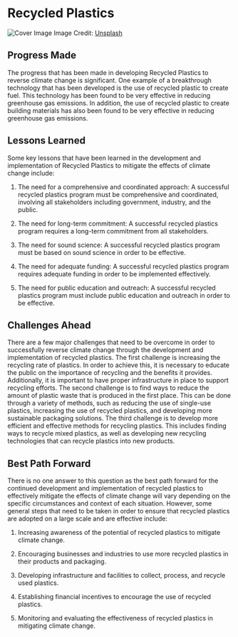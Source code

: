 # Recycled Plastics

![Cover Image](https://images.unsplash.com/photo-1558640476-437a2b9438a2?crop=entropy&cs=tinysrgb&fit=max&fm=jpg&ixid=Mnw0NDM1NTZ8MHwxfHNlYXJjaHwxfHxSZWN5Y2xlZCUyMFBsYXN0aWNzfGVufDB8fHx8MTY4MzA2MjY2MQ&ixlib=rb-4.0.3&q=80&w=1080)
Image Credit: [Unsplash](https://unsplash.com/@brian_yuri)

## Progress Made

The progress that has been made in developing Recycled Plastics to reverse climate change is significant. One example of a breakthrough technology that has been developed is the use of recycled plastic to create fuel. This technology has been found to be very effective in reducing greenhouse gas emissions. In addition, the use of recycled plastic to create building materials has also been found to be very effective in reducing greenhouse gas emissions.

## Lessons Learned

Some key lessons that have been learned in the development and implementation of Recycled Plastics to mitigate the effects of climate change include:

1. The need for a comprehensive and coordinated approach: A successful recycled plastics program must be comprehensive and coordinated, involving all stakeholders including government, industry, and the public.

2. The need for long-term commitment: A successful recycled plastics program requires a long-term commitment from all stakeholders.

3. The need for sound science: A successful recycled plastics program must be based on sound science in order to be effective.

4. The need for adequate funding: A successful recycled plastics program requires adequate funding in order to be implemented effectively.

5. The need for public education and outreach: A successful recycled plastics program must include public education and outreach in order to be effective.

## Challenges Ahead

There are a few major challenges that need to be overcome in order to successfully reverse climate change through the development and implementation of recycled plastics. The first challenge is increasing the recycling rate of plastics. In order to achieve this, it is necessary to educate the public on the importance of recycling and the benefits it provides. Additionally, it is important to have proper infrastructure in place to support recycling efforts. The second challenge is to find ways to reduce the amount of plastic waste that is produced in the first place. This can be done through a variety of methods, such as reducing the use of single-use plastics, increasing the use of recycled plastics, and developing more sustainable packaging solutions. The third challenge is to develop more efficient and effective methods for recycling plastics. This includes finding ways to recycle mixed plastics, as well as developing new recycling technologies that can recycle plastics into new products.

## Best Path Forward

There is no one answer to this question as the best path forward for the continued development and implementation of recycled plastics to effectively mitigate the effects of climate change will vary depending on the specific circumstances and context of each situation. However, some general steps that need to be taken in order to ensure that recycled plastics are adopted on a large scale and are effective include:

1. Increasing awareness of the potential of recycled plastics to mitigate climate change.

2. Encouraging businesses and industries to use more recycled plastics in their products and packaging.

3. Developing infrastructure and facilities to collect, process, and recycle used plastics.

4. Establishing financial incentives to encourage the use of recycled plastics.

5. Monitoring and evaluating the effectiveness of recycled plastics in mitigating climate change.
